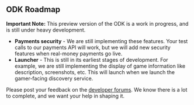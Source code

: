 ## ODK Roadmap

**Important Note:** This preview version of the ODK is a work in progress, and is still under heavy development.
* **Payments security** - We are still implementing these features. Your test calls to our payments API will work, but we will add new security features when real-money payments go live.
* **Launcher** - This is still in its earliest stages of development. For example, we are still implementing the display of game information like description, screenshots, etc. This will launch when we launch the gamer-facing discovery service.

Please post your feedback on the [developer forums](http://forums.ouya.tv). We know there is a lot to complete, and we want your help in shaping it.
